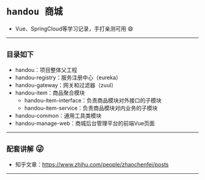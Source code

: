 # `handou 商城`
- Vue、SpringCloud等学习记录，手打亲测可用 :smile:
---
## `目录如下`
- handou：项目整体父工程
- handou-registry：服务注册中心（eureka）
- handou-gateway：网关和过滤器（zuul）
- handou-item：商品聚合模块
    - handou-item-interface：负责商品模块对外接口的子模块
    - handou-item-service：负责商品模块对内业务的子模块
- handou-common：通用工具类模块
- handou-manage-web：商城后台管理平台的前端Vue页面
---
## `配套讲解` :stuck_out_tongue_winking_eye:
* 知乎文章：https://www.zhihu.com/people/zhaochenfei/posts
---